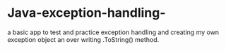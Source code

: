 # Java-exception-handling-
a basic app to test and practice exception handling and creating my own exception object an over writing .ToString() method.
